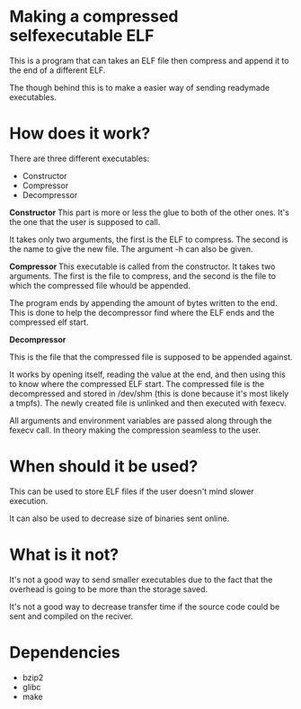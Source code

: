 # Making a compressed selfexecutable ELF 

This is a program that can takes an ELF file then compress and append it to the end of a different ELF.

The though behind this is to make a easier way of sending readymade executables. 

# How does it work?

There are three different executables:
* Constructor
* Compressor
* Decompressor

<b> Constructor </b>
This part is more or less the glue to both of the other ones. It's the one that the user is supposed to call. 

It takes only two arguments, the first is the ELF to compress. The second is the name to give the new file. The argument -h can also be given. 

<b> Compressor </b>
This executable is called from the constructor. It takes two arguments. The first is the file to compress, and the second is the file to which the compressed file whould be appended.

The program ends by appending the amount of bytes written to the end. This is done to help the decompressor find where the ELF ends and the compressed elf start.

<b> Decompressor</b>

This is the file that the compressed file is supposed to be appended against. 

It works by opening itself, reading the value at the end, and then using this to know where the compressed ELF start. The compressed file is the decompressed and stored in /dev/shm (this is done because it's most likely a tmpfs). The newly created file is unlinked and then executed with fexecv.

All arguments and environment variables are passed along through the fexecv call. In theory making the compression seamless to the user. 

# When should it be used?

This can be used to store ELF files if the user doesn't mind slower execution. 

It can also be used to decrease size of binaries sent online.

# What is it not?

It's not a good way to send smaller executables due to the fact that the overhead is going to be more than the storage saved. 

It's not a good way to decrease transfer time if the source code could be sent and compiled on the reciver.

# Dependencies

* bzip2
* glibc
* make

